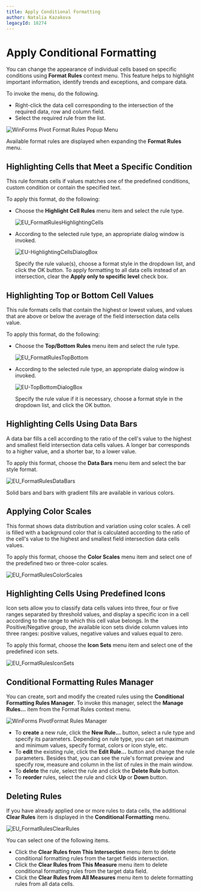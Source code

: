 ```yaml
---
title: Apply Conditional Formatting
author: Natalia Kazakova
legacyId: 18274
---
```

# Apply Conditional Formatting
You can change the appearance of individual cells based on specific conditions using **Format Rules** context menu. This feature helps to highlight important information, identify trends and exceptions, and compare data.

To invoke the menu, do the following.
* Right-click the data cell corresponding to the intersection of the required data, row and column field.
* Select the required rule from the list.

![WinForms Pivot Format Rules Popup Menu](../../../images/img25785.png)

Available format rules are displayed when expanding the **Format Rules** menu.

## Highlighting Cells that Meet a Specific Condition
This rule formats cells if values matches one of the predefined conditions, custom condition or contain the specified text.

To apply this format, do the following:
* Choose the **Highlight Cell Rules** menu item and select the rule type.
	
	![EU_FormatRulesHighlightingCells](../../../images/img26292.png)
* According to the selected rule type, an appropriate dialog window is invoked.
	
	![EU-HighlightingCellsDialogBox](../../../images/img26317.png)
	
	Specify the rule value(s), choose a format style in the dropdown list, and click the OK button. To apply formatting to all data cells instead of an intersection, clear the **Apply only to specific level** check box.

## Highlighting Top or Bottom Cell Values
This rule formats cells that contain the highest or lowest values, and values that are above or below the average of the field intersection data cells value.

To apply this format, do the following:
* Choose the **Top/Bottom Rules** menu item and select the rule type.
	
	![EU_FormatRulesTopBottom](../../../images/img26293.png)
* According to the selected rule type, an appropriate dialog window is invoked.
	
	![EU-TopBottomDialogBox](../../../images/img26318.png)
	
	Specify the rule value if it is necessary, choose a format style in the dropdown list, and click the OK button.

## Highlighting Cells Using Data Bars
A data bar fills a cell according to the ratio of the cell's value to the highest and smallest field intersection data cells values. A longer bar corresponds to a higher value, and a shorter bar, to a lower value.

To apply this format, choose the **Data Bars** menu item and select the bar style format.

![EU_FormatRulesDataBars](../../../images/img26291.png)

Solid bars and bars with gradient fills are available in various colors.

## Applying Color Scales
This format shows data distribution and variation using color scales. A cell is filled with a background color that is calculated according to the ratio of the cell's value to the highest and smallest field intersection data cells values.

To apply this format, choose the **Color Scales** menu item and select one of the predefined two or three-color scales.

![EU_FormatRulesColorScales](../../../images/img26290.png)

## Highlighting Cells Using Predefined Icons
Icon sets allow you to classify data cells values into three, four or five ranges separated by threshold values, and display a specific icon in a cell according to the range to which this cell value belongs. In the Positive/Negative group, the available icon sets divide column values into three ranges: positive values, negative values and values equal to zero.

To apply this format, choose the **Icon Sets** menu item and select one of the predefined icon sets.

![EU_FormatRulesIconSets](../../../images/img26294.png)

## <a name="manager"/>Conditional Formatting Rules Manager
You can create, sort and modify the created rules using the **Conditional Formatting Rules Manager**. To invoke this manager, select the **Manage Rules...** item from the Format Rules context menu.

![WinForms PivotFormat Rules Manager](../../../images/img118790.png)
* To **create** a new rule, click the **New Rule...** button, select a rule type and specify its parameters. Depending on rule type, you can set maximum and minimum values, specify format, colors or icon style, etc.
* To **edit** the existing rule, click the **Edit Rule...** button and change the rule parameters. Besides that, you can see the rule's format preview and specify row, measure and column in the list of rules in the main window.
* To **delete** the rule, select the rule and click the **Delete Rule** button.
* To **reorder** rules, select the rule and click **Up** or **Down** button.

## Deleting Rules
If you have already applied one or more rules to data cells, the additional **Clear Rules** item is displayed in the **Conditional Formatting** menu.

![EU_FormatRulesClearRules](../../../images/img26289.png)

You can select one of the following items.
* Click the **Clear Rules from This Intersection** menu item to delete conditional formatting rules from the target fields intersection.
* Click the **Clear Rules from This Measure** menu item to delete conditional formatting rules from the target data field.
* Click the **Clear Rules from All Measures** menu item to delete formatting rules from all data cells.